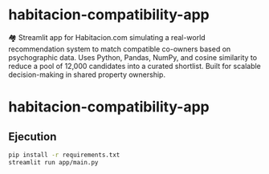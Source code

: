 # habitacion-compatibility-app
🏘️ Streamlit app for Habitacion.com simulating a real-world recommendation system to match compatible co-owners based on psychographic data. Uses Python, Pandas, NumPy, and cosine similarity to reduce a pool of 12,000 candidates into a curated shortlist. Built for scalable decision-making in shared property ownership.
# habitacion-compatibility-app

## Ejecution
```bash
pip install -r requirements.txt
streamlit run app/main.py
```
